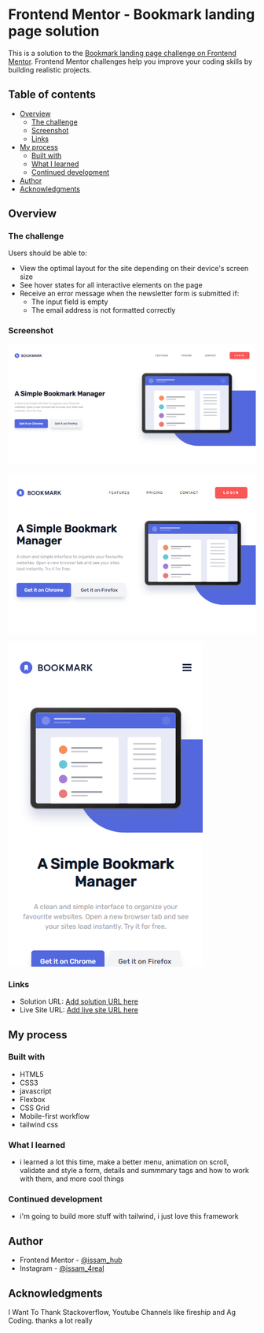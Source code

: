 # Frontend Mentor - Bookmark landing page solution

This is a solution to the [Bookmark landing page challenge on Frontend Mentor](https://www.frontendmentor.io/challenges/bookmark-landing-page-5d0b588a9edda32581d29158). Frontend Mentor challenges help you improve your coding skills by building realistic projects. 

## Table of contents

- [Overview](#overview)
  - [The challenge](#the-challenge)
  - [Screenshot](#screenshot)
  - [Links](#links)
- [My process](#my-process)
  - [Built with](#built-with)
  - [What I learned](#what-i-learned)
  - [Continued development](#continued-development)
- [Author](#author)
- [Acknowledgments](#acknowledgments)


## Overview

### The challenge

Users should be able to:

- View the optimal layout for the site depending on their device's screen size
- See hover states for all interactive elements on the page
- Receive an error message when the newsletter form is submitted if:
  - The input field is empty
  - The email address is not formatted correctly

### Screenshot

![screenshot1](./screenshots/screenshot1.png)

![screenshot2](./screenshots/screenshot2.png)

![screenshot3](./screenshots/Screenshot3.png)


### Links

- Solution URL: [Add solution URL here](https://your-solution-url.com)
- Live Site URL: [Add live site URL here](https://your-live-site-url.com)

## My process

### Built with

- HTML5
- CSS3
- javascript
- Flexbox
- CSS Grid
- Mobile-first workflow
- tailwind css

### What I learned

- i learned a lot this time, make a better menu, animation on scroll, validate and style a form, details and summmary tags and how to work with them, and more cool things


### Continued development

- i'm going to build more stuff with tailwind, i just love this framework

## Author

- Frontend Mentor - [@issam_hub](https://www.frontendmentor.io/profile/issam-hub)
- Instagram - [@issam_4real](https://www.instagram.com/issam_4real/)

## Acknowledgments

I Want To Thank Stackoverflow, Youtube Channels like fireship and Ag Coding. thanks a lot really


